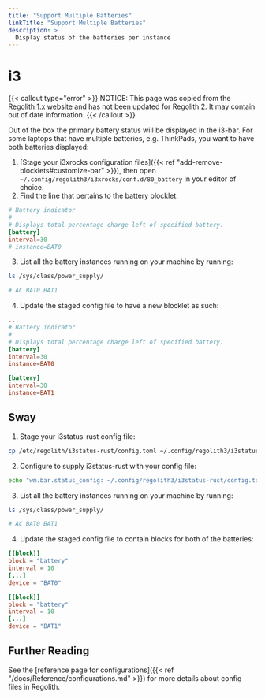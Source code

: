 ```yaml
---
title: "Support Multiple Batteries"
linkTitle: "Support Multiple Batteries"
description: >
  Display status of the batteries per instance
---
```

# i3
{{< callout type="error" >}}
NOTICE: This page was copied from the [Regolith 1.x website](https://regolith-linux.org) and has not been updated for Regolith 2.  It may contain out of date information.
{{< /callout >}}

Out of the box the primary battery status will be displayed in the i3-bar. For some laptops that have multiple batteries, e.g. ThinkPads, you want to have both batteries displayed:

1. [Stage your i3xrocks configuration files]({{< ref "add-remove-blocklets#customize-bar" >}}), then open `~/.config/regolith3/i3xrocks/conf.d/80_battery` in your editor of choice.
2. Find the line that pertains to the battery blocklet:

```conf
# Battery indicator
#
# Displays total percentage charge left of specified battery.
[battery]
interval=30
# instance=BAT0
```

3. List all the battery instances running on your machine by running:

```sh
ls /sys/class/power_supply/

# AC BAT0 BAT1
```

4. Update the staged config file to have a new blocklet as such:

```conf
...
# Battery indicator
#
# Displays total percentage charge left of specified battery.
[battery]
interval=30
instance=BAT0

[battery]
interval=30
instance=BAT1
```

## Sway

1. Stage your i3status-rust config file:
```sh
cp /etc/regolith/i3status-rust/config.toml ~/.config/regolith3/i3status-rust/config.toml
```

2. Configure to supply i3status-rust with your config file:
```sh
echo "wm.bar.status_config: ~/.config/regolith3/i3status-rust/config.toml" >> ~/.config/regolith3/Xresources
```

3. List all the battery instances running on your machine by running:

```sh
ls /sys/class/power_supply/

# AC BAT0 BAT1
```

4. Update the staged config file to contain blocks for both of the batteries:

```conf
[[block]]
block = "battery"
interval = 10
[...]
device = "BAT0"

[[block]]
block = "battery"
interval = 10
[...]
device = "BAT1"

```



## Further Reading

See the [reference page for configurations]({{< ref "/docs/Reference/configurations.md" >}}) for more details about config files in Regolith.
